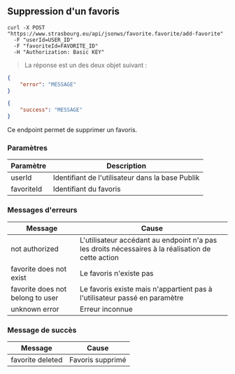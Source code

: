 ## Suppression d'un favoris

```shell
curl -X POST "https://www.strasbourg.eu/api/jsonws/favorite.favorite/add-favorite"
  -F "userId=USER_ID"
  -F "favoriteId=FAVORITE_ID"
  -H "Authorization: Basic KEY"
```

> La réponse est un des deux objet suivant :

```json
{
    "error": "MESSAGE"
}
```

```json
{
    "success": "MESSAGE"
}
```

Ce endpoint permet de supprimer un favoris.

### Paramètres

Paramètre | Description
--------- | -----------
userId | Identifiant de l'utilisateur dans la base Publik
favoriteId | Identifiant du favoris

### Messages d'erreurs

Message | Cause
--------|--------
not authorized | L'utilisateur accédant au endpoint n'a pas les droits nécessaires à la réalisation de cette action
favorite does not exist | Le favoris n'existe pas
favorite does not belong to user | Le favoris existe mais n'appartient pas à l'utilisateur passé en paramètre
unknown error | Erreur inconnue

### Message de succès

Message | Cause
--------|--------
favorite deleted | Favoris supprimé
